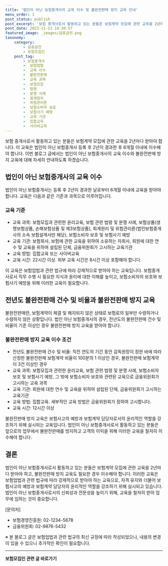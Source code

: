 ```yaml
---
title: '법인이 아닌 보험중개사의 교육 이수 및 불완전판매 방지 교육 안내'
menu_order: 1
post_status: publish
post_excerpt: '보험 중개사로서 활동하고 있는 분들은 보험계약 모집에 관한 교육을 2년마다 받아야 합니다. 이 교육은 법인이 아닌 보험중개사 등록 후 2년이 경과한 후 6개월 이내에 이수해야 합니다. 이번 블로그 글에서는 법인이 아닌 보험중개사의 교육 이수와 불완전판매 방지 교육에 대해 자세히 안내하도록 하겠습니다.'
post_date: 2023-11-13 14:30:57
featured_image: _images/금융금전.png
taxonomy:
    category:
        - 금융금전
        - 보험모집인
    post_tag:
        - 보험중개사
        -  보험업법
        -  교육 이수
        -  불완전판매
        -  교육 과목
        -  보험모집
        -  법령
        -  분쟁 사례
        -  회계원리
        -  위험관리론
        -  보험소비자 보호
        -  보험사기 예방
        -  교육 기관
        -  집합교육
        -  사이버교육
---
```



보험 중개사로서 활동하고 있는 분들은 보험계약 모집에 관한 교육을 2년마다 받아야 합니다. 이 교육은 법인이 아닌 보험중개사 등록 후 2년이 경과한 후 6개월 이내에 이수해야 합니다. 이번 블로그 글에서는 법인이 아닌 보험중개사의 교육 이수와 불완전판매 방지 교육에 대해 자세히 안내하도록 하겠습니다.

## 법인이 아닌 보험중개사의 교육 이수

법인이 아닌 보험중개사는 등록 후 2년이 경과한 날로부터 6개월 이내에 교육을 받아야 합니다. 교육은 다음과 같은 기준과 과목으로 이루어집니다.

### 교육 기준

- 교육 과목: 보험모집과 관련한 윤리교육, 보험 관련 법령 및 분쟁 사례, 보험상품(생명보험상품, 손해보험상품 및 제3보험상품), 회계원리 및 위험관리론(법인보험중개사의 소속 보험설계사만 해당), 보험소비자 보호 및 보험사기 예방
- 교육 기관: 보험회사, 보험에 관한 교육을 위하여 소유하는 자회사, 회원에 대한 연수 및 교육을 위하여 설립된 단체, 금융위원회가 고시하는 교육기관
- 교육 방법: 집합교육 또는 사이버교육
- 교육 시간: 22시간 이상. 외부 교육 시간은 8시간 이상 포함해야 합니다.

이 교육은 보험업법과 관련 법규에 따라 강제적으로 받아야 하는 교육입니다. 보험중개사로서 직무 수행 시 필요한 지식과 윤리에 대한 이해를 높이고, 보험소비자의 보호와 보험사기 예방을 위해 이러한 교육이 필요합니다.

## 전년도 불완전판매 건수 및 비율과 불완전판매 방지 교육

불완전판매란, 보험계약이 체결 및 해지되지 않은 상태로 보험료의 일부만 수령하거나 수령하지 않은 상황입니다. 법인 아닌 보험중개사의 경우, 전년도의 불완전판매 건수 및 비율이 기준 이상인 경우 불완전판매 방지 교육을 받아야 합니다.

### 불완전판매 방지 교육 이수 조건

- 전년도 불완전판매 건수 및 비율: 직전 연도의 기간 동안 감독원장이 정한 바에 따라 산정한 불완전판매 보험계약 비율이 100분의 1 이상인 경우, 불완전판매 보험계약이 3건 이상인 경우
- 교육 과목: 보험모집과 관련한 윤리교육, 보험 관련 법령 및 분쟁 사례, 보험소비자 보호 및 보험사기 예방, 그 밖에 보험소비자 보호와 관련된 교육으로 금융위원회가 고시하는 교육 과목
- 교육 기관: 회원에 대한 연수 및 교육을 위하여 설립된 단체, 금융위원회가 고시하는 교육기관
- 교육 방법: 집합교육. 세부적인 교육 방법은 금융위원회가 정하여 고시합니다.
- 교육 시간: 12시간 이상

불완전판매 방지 교육은 보험사고의 예방과 보험계약 담당자로서의 윤리적인 역할을 강조하기 위해 실시되는 교육입니다. 법인이 아닌 보험중개사로서 활동하고 있는 분들은 앞으로의 업무에서 불완전판매를 방지하고 고객의 이익을 위해 이러한 교육을 철저히 이수해야 합니다.

## 결론

법인이 아닌 보험중개사로서 활동하고 있는 분들은 보험계약 모집에 관한 교육을 2년마다 받아야 하고, 불완전판매 방지 교육도 필요한 경우 이수해야 합니다. 이러한 교육은 보험업법과 관련 법규에 따라 강제적으로 받아야 하는 교육으로, 자격 유지와 더불어 보험사고의 예방과 보험계약 담당자의 윤리적인 역할을 강조하기 위해 실시되고 있습니다. 법인이 아닌 보험중개사로서의 신뢰성과 전문성을 높이기 위해, 교육을 철저히 받아 업무에 임하는 것이 중요합니다.

[문의처]
- 보험경영진흥원: 02-1234-5678
- 금융위원회: 02-9876-5432

※ 본 블로그 글은 보험업법과 관련 법규의 최신 규정에 따라 작성되었으나, 내용의 변경이 있을 수 있으니 추가적인 확인이 필요합니다.


<!-- wp:separator -->
<hr class="wp-block-separator has-alpha-channel-opacity"/>
<!-- /wp:separator -->

<!-- wp:group {"backgroundColor":"base","layout":{"type":"constrained"}} -->
<div class="wp-block-group has-base-background-color has-background"><!-- wp:paragraph {"align":"center","fontSize":"medium"} -->
<p class="has-text-align-center has-large-font-size"><strong>보험모집인 관련 글 바로가기</strong></p>
<!-- /wp:paragraph -->


<!-- wp:latest-posts
{"categories":[{"id":15486,"count":19,"description":"","link":"https://uknowlaw.com/category/%eb%b3%b4%ed%97%98%eb%aa%a8%ec%a7%91%ec%9d%b8/","name":"보험모집인","slug":"보험모집인","taxonomy":"category","parent":0,"meta":[],"_links":{"self":[{"href":"https://uknowlaw.com/wp-json/wp/v2/categories/15486"}],"collection":[{"href":"https://uknowlaw.com/wp-json/wp/v2/categories"}],"about":[{"href":"https://uknowlaw.com/wp-json/wp/v2/taxonomies/category"}],"wp:post_type":[{"href":"https://uknowlaw.com/wp-json/wp/v2/posts?categories=15486"}],"curies":[{"name":"wp","href":"https://api.w.org/{rel}","templated":true}]}}],"postsToShow":100,"excerptLength":28,"postLayout":"grid","columns":2,"featuredImageAlign":"left","featuredImageSizeSlug":"large","fontSize":"small"} /--></div>
<!-- /wp:group -->